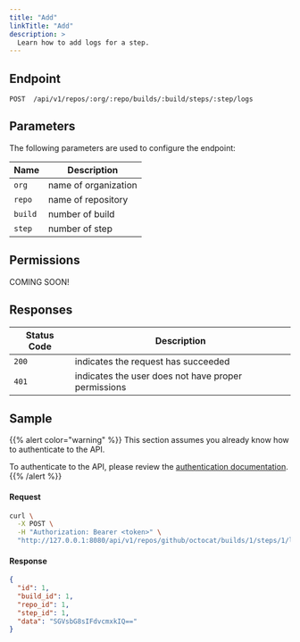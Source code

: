```yaml
---
title: "Add"
linkTitle: "Add"
description: >
  Learn how to add logs for a step.
---
```


## Endpoint

```
POST  /api/v1/repos/:org/:repo/builds/:build/steps/:step/logs
```

## Parameters

The following parameters are used to configure the endpoint:

| Name    | Description          |
| ------- | -------------------- |
| `org`   | name of organization |
| `repo`  | name of repository   |
| `build` | number of build      |
| `step`  | number of step       |

## Permissions

COMING SOON!

## Responses

| Status Code | Description                                         |
| ----------- | --------------------------------------------------- |
| `200`       | indicates the request has succeeded                 |
| `401`       | indicates the user does not have proper permissions |

## Sample

{{% alert color="warning" %}}
This section assumes you already know how to authenticate to the API.

To authenticate to the API, please review the [authentication documentation](/docs/reference/api/authentication/).
{{% /alert %}}

#### Request

```sh
curl \
  -X POST \
  -H "Authorization: Bearer <token>" \
  "http://127.0.0.1:8080/api/v1/repos/github/octocat/builds/1/steps/1/logs"
```

#### Response

```json
{
  "id": 1,
  "build_id": 1,
  "repo_id": 1,
  "step_id": 1,
  "data": "SGVsbG8sIFdvcmxkIQ=="
}
```
